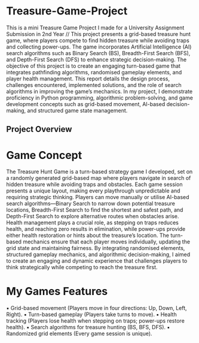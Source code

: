 # Treasure-Game-Project
This is a mini Treasure Game Project I made for a University Assignment Submission in 2nd Year
//
This project presents a grid-based treasure hunt game, where players compete to find hidden
treasure while avoiding traps and collecting power-ups. The game incorporates Artificial
Intelligence (AI) search algorithms such as Binary Search (BS), Breadth-First Search (BFS), and
Depth-First Search (DFS) to enhance strategic decision-making.
The objective of this project is to create an engaging turn-based game that integrates
pathfinding algorithms, randomised gameplay elements, and player health management. This
report details the design process, challenges encountered, implemented solutions, and the role
of search algorithms in improving the game’s mechanics.
In my project, I demonstrate proficiency in Python programming, algorithmic problem-solving,
and game development concepts such as grid-based movement, AI-based decision-making,
and structured game state management.
## Project Overview
# Game Concept
The Treasure Hunt Game is a turn-based strategy game I developed, set on a randomly
generated grid-based map where players navigate in search of hidden treasure while avoiding
traps and obstacles. Each game session presents a unique layout, making every playthrough
unpredictable and requiring strategic thinking. Players can move manually or utilise AI-based
search algorithms—Binary Search to narrow down potential treasure locations, Breadth-First
Search to find the shortest and safest path, and Depth-First Search to explore alternative routes
when obstacles arise. Health management plays a crucial role, as stepping on traps reduces
health, and reaching zero results in elimination, while power-ups provide either health
restoration or hints about the treasure’s location. The turn-based mechanics ensure that each
player moves individually, updating the grid state and maintaining fairness. By integrating
randomised elements, structured gameplay mechanics, and algorithmic decision-making, I
aimed to create an engaging and dynamic experience that challenges players to think
strategically while competing to reach the treasure first.
# My Games Features
▪ Grid-based movement (Players move in four directions: Up, Down, Left, Right).
▪ Turn-based gameplay (Players take turns to move).
▪ Health tracking (Players lose health when stepping on traps; power-ups restore health).
▪ Search algorithms for treasure hunting (BS, BFS, DFS).
▪ Randomized grid elements (Every game session is unique).

